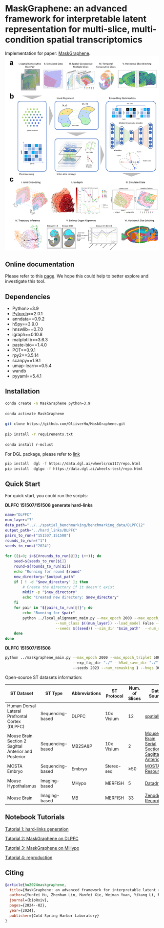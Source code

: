<h1> MaskGraphene: an advanced framework for interpretable latent representation for multi-slice, multi-condition spatial transcriptomics </h1>

Implementation for paper:  [MaskGraphene](https://www.biorxiv.org/content/10.1101/2024.02.21.581387v1.abstract).
<img src="/figs/pipeline.png">

<h2>Online documentation </h2>

Please refer to this [page](https://maskgraphene-tutorial.readthedocs.io/en/latest/). We hope this could help to better explore and investigate this tool.

<h2>Dependencies </h2>

* Python>=3.9
* [Pytorch](https://pytorch.org/)==2.0.1
* anndata==0.9.2
* h5py==3.9.0
* hnswlib==0.7.0
* igraph==0.10.8
* matplotlib==3.6.3
* paste-bio==1.4.0
* POT==0.9.1
* rpy2==3.5.14
* scanpy==1.9.1
* umap-learn==0.5.4
* wandb
* pyyaml==5.4.1

<h2>Installation</h2>

```bash
conda create -n MaskGraphene python=3.9 

conda activate MaskGraphene

git clone https://github.com/OliiverHu/MaskGraphene.git

pip install -r requirements.txt

conda install r-mclust
```

For DGL package, please refer to [link](https://www.dgl.ai/pages/start.html)

```bash
pip install  dgl -f https://data.dgl.ai/wheels/cu117/repo.html
pip install  dglgo -f https://data.dgl.ai/wheels-test/repo.html
```

<h2>Quick Start </h2>

For quick start, you could run the scripts: 
<!-- 
**mouse Hypothalamus -0.19/-0.24 generate hard-links**

```bash
python ../localMG_main.py --max_epoch 3000 --max_epoch_triplet 1000 --logging False --section_ids " -0.19,-0.24" --num_class 8 --load_model False --num_hidden "512,32" 
                          --exp_fig_dir "./" --h5ad_save_dir "./" --st_data_dir "./" --alpha_l 3 --lam 1 --loss_fn "sce" --mask_rate 0.50 --in_drop 0 --attn_drop 0 --remask_rate 0.50
                          --seeds 2023 --num_remasking 1 --hvgs 0 --dataset mHypothalamus --consecutive_prior 1 --lr 0.001
```

**mouse Hypothalamus -0.19/-0.24**

```bash
python ../maskgraphene_main.py --max_epoch 3000 --max_epoch_triplet 1000 --logging False --section_ids " -0.19,-0.24" --num_class 8 --load_model False --num_hidden "512,32" 
                               --exp_fig_dir "./" --h5ad_save_dir "./" --st_data_dir "./" --alpha_l 3 --lam 1 --loss_fn "sce" --mask_rate 0.50 --in_drop 0 --attn_drop 0 --remask_rate 0.50
                               --seeds 2023 --num_remasking 1 --hvgs 0 --dataset mHypothalamus --consecutive_prior 1 --lr 0.001
``` -->

**DLPFC 151507/151508 generate hard-links**

```bash
name="DLPFC"
num_layer="7"
data_path="../../spatial_benchmarking/benchmarking_data/DLPFC12"
output_path="../hard_links/DLPFC"
pairs_to_run=("151507,151508")
rounds_to_run=("1")
seeds_to_run=("2024")

for ((i=0; i<${#rounds_to_run[@]}; i++)); do
    seed=${seeds_to_run[$i]}
    round=${rounds_to_run[$i]}
    echo "Running for round $round"
    new_directory="$output_path"
    if [ ! -d "$new_directory" ]; then
        # Create the directory if it doesn't exist
        mkdir -p "$new_directory"
        echo "Created new directory: $new_directory"
    fi 
    for pair in "${pairs_to_run[@]}"; do
        echo "Running for $pair"
        python ../local_alignment_main.py --max_epoch 2000 --max_epoch_triplet 1000 --logging False --section_ids "$pair" \
                       --num_class $((num_layer)) --load_model False --num_hidden "1024,40" --alpha_l 2 --lam 1 --loss_fn "sce" --mask_rate 0.5 --in_drop 0 --attn_drop 0 --remask_rate 0.1 --exp_fig_dir "$new_directory" --h5ad_save_dir "./" --st_data_dir "$data_path" \
                       --seeds $((seed)) --sim_dir "$sim_path"  --num_remasking 1 --hvgs 8000 --dataset "$name" --consecutive_prior 1 --lr 0.001 --device 0
    done
done
```   

**DLPFC 151507/151508**

```bash
python ../maskgraphene_main.py --max_epoch 2000 --max_epoch_triplet 500 --logging False --section_ids "151507,151508" --num_class 7 --load_model False --num_hidden "512,32" 
                               --exp_fig_dir "./" --h5ad_save_dir "./" --st_data_dir "./" --alpha_l 1 --lam 1 --loss_fn "sce" --mask_rate 0.5 --in_drop 0 --attn_drop 0 --remask_rate 0.1 
                               --seeds 2023 --num_remasking 1 --hvgs 3000 --dataset DLPFC --consecutive_prior 1 --lr 0.001
```

Open-source ST datasets information:

| ST Dataset                                     | ST Type         | Abbreviations | ST Protocol   | Num. of Slices | Data Source | Annotation Source | Download Link |
|-----------------------------------------------|-----------------|---------------|---------------|----------------|-------------|-------------------|---------------|
| Human Dorsal Lateral Prefrontal Cortex (DLPFC) | Sequencing-based | DLPFC        | 10x Visium    | 12             | [spatialLIBD](http://spatial.libd.org/spatialLIBD/) | [spatialLIBD](http://spatial.libd.org/spatialLIBD/) | [Link](https://zenodo.org/records/10698880) |
| Mouse Brain Section 2 Sagittal Anterior and Posterior | Sequencing-based | MB2SA&P      | 10x Visium    | 2              | [Mouse Brain Serial Section 2 Sagittal Anterior](https://www.10xgenomics.com/resources/datasets/mouse-brain-serial-section-2-sagittal-anterior-1-standard) | [ConGI Analysis Data](https://github.com/biomed-AI/ConGI) | [Link](https://zenodo.org/records/10698931) |
| MOSTA Embryo                                   | Sequencing-based | Embryo       | Stereo-seq    | ≥50            | [MOSTA Resource](https://db.cngb.org/stomics/mosta/resource/) | [MOSTA Resource](https://db.cngb.org/stomics/mosta/resource/) | [Link](https://zenodo.org/records/10698963) |
| Mouse Hypothalamus                             | Imaging-based   | MHypo         | MERFISH       | 5              | [Datadryad](https://datadryad.org/stash/dataset/doi:10.5061/dryad.8t8s248) | [BASS Analysis Data](https://github.com/zhengli09/BASS-Analysis/blob/master/data/MERFISH_Animal1.RData) | [Link](https://zenodo.org/records/10698909) |
| Mouse Brain                                    | Imaging-based   | MB            | MERFISH       | 33             | [Zenodo Records](https://zenodo.org/records/8167488) | [Zenodo Records](https://zenodo.org/records/8167488) | [Link](https://zenodo.org/records/8167488) |                                              | [Link](https://zenodo.org/records/8167488)                                                          |


<h2>Notebook Tutorials </h2>

[Tutorial 1: hard-links generation](https://github.com/maiziezhoulab/MaskGraphene/blob/main/Tutorial%201_Hard%20link%20generation.ipynb)

[Tutorial 2: MaskGraphene on DLPFC](https://github.com/maiziezhoulab/MaskGraphene/blob/main/Tutorial%202_MaskGraphene%20on%20DLPFC.ipynb)

[Tutorial 3: MaskGraphene on MHypo](https://github.com/maiziezhoulab/MaskGraphene/blob/main/Tutorial%203_MaskGraphene%20on%20MHypo.ipynb)

[Tutorial 4: reproduction](https://github.com/maiziezhoulab/MaskGraphene/blob/main/Tutorial%204_Analyses%20reproduction.ipynb)


<h2> Citing </h2>



<!-- BibTeX: -->
```bibtex
@article{hu2024maskgraphene,
  title={MaskGraphene: an advanced framework for interpretable latent representation for multi-slice, multi-condition spatial transcriptomics},
  author={Yunfei Hu, Zhenhan Lin, Manfei Xie, Weiman Yuan, Yikang Li, Mingxing Rao, Yichen Henry Liu, Wenjun Shen, Lu Zhang, and Xin Maizie Zhou},
  journal={bioRxiv},
  pages={2024--02},
  year={2024},
  publisher={Cold Spring Harbor Laboratory}
}